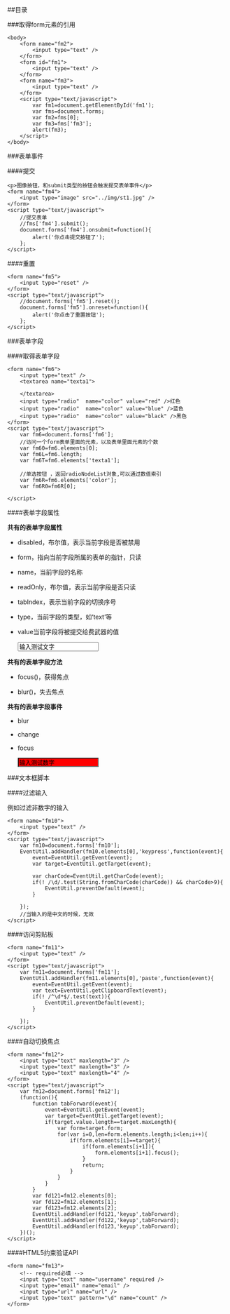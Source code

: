 ##目录

###取得form元素的引用

	<body>
		<form name="fm2">
			<input type="text" />
		</form>
		<form id="fm1">
			<input type="text" />
		</form>
		<form name="fm3">
			<input type="text" />
		</form>
		<script type="text/javascript">
			var fm1=document.getElementById('fm1');
			var fms=document.forms;
			var fm2=fms[0];
			var fm3=fms['fm3'];
			alert(fm3);
		</script>
	</body>

###表单事件

####提交
	
	<p>图像按钮，和submit类型的按钮会触发提交表单事件</p>
	<form name="fm4">
		<input type="image" src="../img/st1.jpg" />
	</form>
	<script type="text/javascript">
		//提交表单
		//fms['fm4'].submit();
		document.forms['fm4'].onsubmit=function(){
			alert('你点击提交按钮了');
		};
	</script>

####重置

	<form name="fm5">
		<input type="reset" />
	</form>
	<script type="text/javascript">
		//document.forms['fm5'].reset();
		document.forms['fm5'].onreset=function(){
			alert('你点击了重置按钮');
		};
	</script>

###表单字段

####取得表单字段

	<form name="fm6">
		<input type="text" />
		<textarea name="texta1">
			
		</textarea>
		<input type="radio"  name="color" value="red" />红色
		<input type="radio"  name="color" value="blue" />蓝色
		<input type="radio"  name="color" value="black" />黑色
	</form>
	<script type="text/javascript">
		var fm6=document.forms['fm6'];
		//访问一个form表单里面的元素，以及表单里面元素的个数
		var fm60=fm6.elements[0];
		var fm6L=fm6.length;
		var fm6T=fm6.elements['texta1'];
		
		//单选按钮 ，返回radioNodeList对象,可以通过数值索引
		var fm6R=fm6.elements['color'];
		var fm6R0=fm6R[0];
		
	</script>

####表单字段属性

**共有的表单字段属性**

+ disabled，布尔值，表示当前字段是否被禁用

+ form，指向当前字段所属的表单的指针，只读

+  name，当前字段的名称

+ readOnly，布尔值，表示当前字段是否只读

+ tabIndex，表示当前字段的切换序号

+ type，当前字段的类型，如‘text’等

+ value当前字段将被提交给费武器的值

	<p id="p7">
		
	</p>
	<form name="fm7">
		<input type="text" name="fm7_input1" value="输入测试文字" />
	</form>
	<script type="text/javascript">
		var fm7=document.forms['fm7'];
		var fd7=fm7.elements[0];
		var p7=document.getElementById('p7');
		p7.innerHTML='fd7.disabled:'+fd7.disabled+'<br><br>'+'fd7.form:'+fd7.form
		+'<br><br>'+'fd7.name:'+fd7.name+'<br><br>'+'fd7.readOnly:'+fd7.readOnly
		+'<br><br>'+'fd7.tabIndex:'+fd7.tabIndex+'<br><br>'+'fd7.type:'+fd7.type
		+'<br><br>'+'fd7.value:'+fd7.value;
		fd7.onclick=function(){
			fd7.value='你点击了文本框，文本框获得焦点，改变了默认的文字';
		};
	</script>

**共有的表单字段方法**

+ focus()，获得焦点

+ blur()，失去焦点

**共有的表单字段事件**

+ blur

+ change

+ focus

	<form name="fm8">
		<input type="text" name="fm8_input1" value="输入测试数字" style="background-color: red" />
	</form>
	<script type="text/javascript">
		var fd8=document.forms['fm8'].elements[0];
		EventUtil.addHandler(fd8,'focus',function(event){
			event=EventUtil.getEvent(event);
			var target=EventUtil.getTarget(event);
			if(target.style.backgroundColor!='red'){
				target.style.backgroundColor='yellow';
			}
		});
		EventUtil.addHandler(fd8,'blur',function(){
			event=EventUtil.getEvent(event);
			var target=EventUtil.getTarget(event);
			if(/[^\d]/.test(target.value)){
				alert('请输入数字');
				target.style.backgroundColor='red';
			}else{
				target.style.backgroundColor='';
			}
		});
		EventUtil.addHandler(fd8,'change',function(){
			event=EventUtil.getEvent(event);
			var target=EventUtil.getTarget(event);
			if(/[^\d]/.test(target.value)){
				alert('请输入数字');
				target.style.backgroundColor='red';
			}else{
				target.style.backgroundColor='';
			}
		});
	</script>

###文本框脚本

####过滤输入

例如过滤非数字的输入

	<form name="fm10">
		<input type="text" />
	</form>
	<script type="text/javascript">
		var fm10=document.forms['fm10'];
		EventUtil.addHandler(fm10.elements[0],'keypress',function(event){
			event=EventUtil.getEvent(event);
			var target=EventUtil.getTarget(event);
			
			var charCode=EventUtil.getCharCode(event);
			if(! /\d/.test(String.fromCharCode(charCode)) && charCode>9){
				EventUtil.preventDefault(event);
			}
			
		});
		//当输入的是中文的时候，无效
	</script>

####访问剪贴板

	<form name="fm11">
		<input type="text" />
	</form>
	<script type="text/javascript">
		var fm11=document.forms['fm11'];
		EventUtil.addHandler(fm11.elements[0],'paste',function(event){
			event=EventUtil.getEvent(event);
			var text=EventUtil.getClipboardText(event);
			if(! /^\d*$/.test(text)){
				EventUtil.preventDefault(event);
			}
			
		});
	</script>

####自动切换焦点

	<form name="fm12">
		<input type="text" maxlength="3" />
		<input type="text" maxlength="3" />
		<input type="text" maxlength="4" />
	</form>
	<script type="text/javascript">
		var fm12=document.forms['fm12']; 
		(function(){
			function tabForward(event){
				event=EventUtil.getEvent(event);
				var target=EventUtil.getTarget(event);	
				if(target.value.length==target.maxLength){
					var form=target.form;
					for(var i=0,len=form.elements.length;i<len;i++){
						if(form.elements[i]==target){
							if(form.elements[i+1]){
								form.elements[i+1].focus();
							}
							return;
						}
					}
				}
			}
			var fd121=fm12.elements[0];
			var fd122=fm12.elements[1];
			var fd123=fm12.elements[2];
			EventUtil.addHandler(fd121,'keyup',tabForward);
			EventUtil.addHandler(fd122,'keyup',tabForward);
			EventUtil.addHandler(fd123,'keyup',tabForward);
		})();
	</script>

####HTML5约束验证API

	<form name="fm13">
		<!-- required必填 -->
		<input type="text" name="username" required />
		<input type="email" name="email" />
		<input type="url" name="url" />
		<input type="text" pattern="\d" name="count" />
	</form>